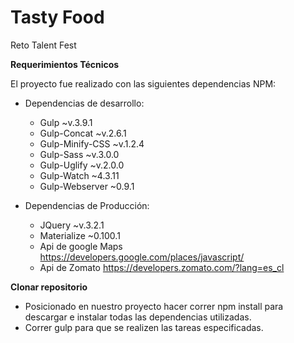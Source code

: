 # Tasty Food

Reto Talent Fest

**Requerimientos Técnicos**

El proyecto fue realizado con las siguientes dependencias NPM:

* Dependencias de desarrollo: 
	- Gulp ~v.3.9.1
	- Gulp-Concat ~v.2.6.1 
	- Gulp-Minify-CSS ~v.1.2.4 
	- Gulp-Sass ~v.3.0.0 
	- Gulp-Uglify ~v.2.0.0
	- Gulp-Watch ~4.3.11
	- Gulp-Webserver ~0.9.1

* Dependencias de Producción:
	- JQuery ~v.3.2.1 
	- Materialize ~0.100.1
	- Api de google Maps https://developers.google.com/places/javascript/
	- Api de Zomato https://developers.zomato.com/?lang=es_cl

**Clonar repositorio**

- Posicionado en nuestro proyecto hacer correr npm install para descargar e instalar todas las dependencias utilizadas. 
- Correr gulp para que se realizen las tareas especificadas.